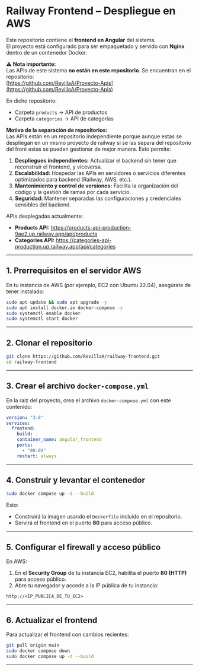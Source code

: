 # Railway Frontend – Despliegue en AWS

Este repositorio contiene el **frontend en Angular** del sistema.  
El proyecto está configurado para ser empaquetado y servido con **Nginx** dentro de un contenedor Docker.

⚠ **Nota importante:**  
Las APIs de este sistema **no están en este repositorio**. Se encuentran en el repositorio:  
[https://github.com/RevillaA/Proyecto-Apis](https://github.com/RevillaA/Proyecto-Apis)  

En dicho repositorio:  
- Carpeta `products` → API de productos  
- Carpeta `categories` → API de categorías  

**Motivo de la separación de repositorios:**  
Las APIs están en un repositorio independiente porque aunque estas se despliegan en un mismo proyecto de railway si se las separa del repositorio del front estas se pueden gestionar de mejor manera.
Esto permite:  
1. **Despliegues independientes:** Actualizar el backend sin tener que reconstruir el frontend, y viceversa.  
2. **Escalabilidad:** Hospedar las APIs en servidores o servicios diferentes optimizados para backend (Railway, AWS, etc.).  
3. **Mantenimiento y control de versiones:** Facilita la organización del código y la gestión de ramas por cada servicio.  
4. **Seguridad:** Mantener separadas las configuraciones y credenciales sensibles del backend.  

APIs desplegadas actualmente:  
- **Products API:** https://products-api-production-9ae2.up.railway.app/api/products  
- **Categories API:** https://categories-api-production.up.railway.app/api/categories  

---

## 1. Prerrequisitos en el servidor AWS

En tu instancia de AWS (por ejemplo, EC2 con Ubuntu 22.04), asegúrate de tener instalado:

```bash
sudo apt update && sudo apt upgrade -y
sudo apt install docker.io docker-compose -y
sudo systemctl enable docker
sudo systemctl start docker
```

---

## 2. Clonar el repositorio

```bash
git clone https://github.com/RevillaA/railway-frontend.git
cd railway-frontend
```

---

## 3. Crear el archivo `docker-compose.yml`

En la raíz del proyecto, crea el archivo `docker-compose.yml` con este contenido:

```yaml
version: "3.8"
services:
  frontend:
    build: .
    container_name: angular_frontend
    ports:
      - "80:80"
    restart: always
```

---

## 4. Construir y levantar el contenedor

```bash
sudo docker compose up -d --build
```

Esto:
- Construirá la imagen usando el `Dockerfile` incluido en el repositorio.
- Servirá el frontend en el puerto **80** para acceso público.

---

## 5. Configurar el firewall y acceso público

En AWS:
1. En el **Security Group** de tu instancia EC2, habilita el puerto **80 (HTTP)** para acceso público.
2. Abre tu navegador y accede a la IP pública de tu instancia:
```
http://<IP_PUBLICA_DE_TU_EC2>
```

---

## 6. Actualizar el frontend

Para actualizar el frontend con cambios recientes:

```bash
git pull origin main
sudo docker compose down
sudo docker compose up -d --build
```

---
